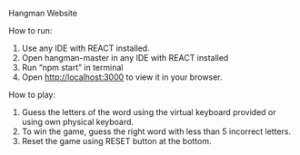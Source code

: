 Hangman Website

How to run:
1.	Use any IDE with REACT installed.
2.	Open hangman-master in any IDE with REACT installed
3.	Run “npm start” in terminal 
4.	Open [http://localhost:3000](http://localhost:3000) to view it in your browser.

How to play:
1.	Guess the letters of the word using the virtual keyboard provided or using own physical keyboard.
2.	To win the game, guess the right word with less than 5 incorrect letters.
3.	Reset the game using RESET button at the bottom.
